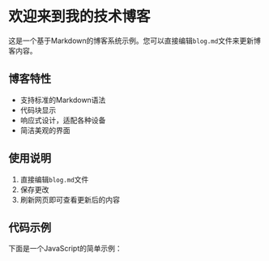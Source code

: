 # 欢迎来到我的技术博客

这是一个基于Markdown的博客系统示例。您可以直接编辑`blog.md`文件来更新博客内容。

## 博客特性

- 支持标准的Markdown语法
- 代码块显示
- 响应式设计，适配各种设备
- 简洁美观的界面

## 使用说明

1. 直接编辑`blog.md`文件
2. 保存更改
3. 刷新网页即可查看更新后的内容

## 代码示例

下面是一个JavaScript的简单示例：

